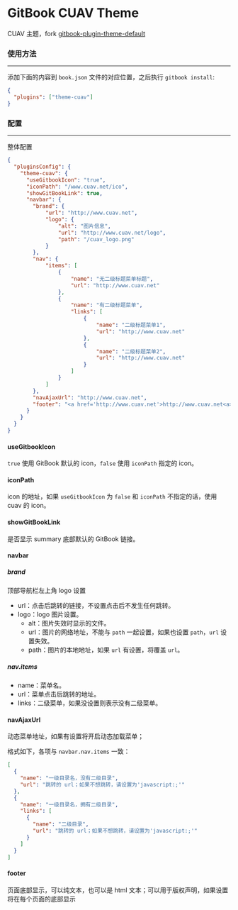 # GitBook CUAV Theme

CUAV 主题，fork [gitbook-plugin-theme-default](https://github.com/GitbookIO/theme-default)

### 使用方法

---

添加下面的内容到 `book.json` 文件的对应位置，之后执行 `gitbook install`:

``` json
{
  "plugins": ["theme-cuav"]
}
```

### 配置

---

整体配置

``` json
{
  "pluginsConfig": {
    "theme-cuav": {
      "useGitbookIcon": "true",
      "iconPath": "/www.cuav.net/ico",
      "showGitBookLink": true,
      "navbar": {
        "brand": {
            "url": "http://www.cuav.net",
            "logo": {
                "alt": "图片信息",
                "url": "http://www.cuav.net/logo",
                "path": "/cuav_logo.png"
            }
        },
        "nav": {
            "items": [
                {
                    "name": "无二级标题菜单标题",
                    "url": "http://www.cuav.net"
                },
                {
                    "name": "有二级标题菜单",
                    "links": [
                        {
                            "name": "二级标题菜单1",
                            "url": "http://www.cuav.net"
                        },
                        {
                            "name": "二级标题菜单2",
                            "url": "http://www.cuav.net"
                        }
                    ]
                }
            ]
        },
        "navAjaxUrl": "http://www.cuav.net",
        "footer": "<a href='http://www.cuav.net'>http://www.cuav.net<a>"
      }
    }
  }
}
```

#### useGitbookIcon

`true` 使用 GitBook 默认的 icon，`false` 使用 `iconPath` 指定的 icon。

#### iconPath

icon 的地址，如果 `useGitbookIcon` 为 `false` 和 `iconPath` 不指定的话，使用 cuav 的 icon。

#### showGitBookLink

是否显示 summary 底部默认的 GitBook 链接。

#### navbar

##### brand

顶部导航栏左上角 logo 设置

* url：点击后跳转的链接，不设置点击后不发生任何跳转。
* logo：logo 图片设置。
    * alt：图片失效时显示的文件。
    * url：图片的网络地址，不能与 `path` 一起设置，如果也设置 `path`，`url` 设置失效。
    * path：图片的本地地址，如果 `url` 有设置，将覆盖 `url`。

##### nav.items

* name：菜单名。
* url：菜单点击后跳转的地址。
* links：二级菜单，如果没设置则表示没有二级菜单。

#### navAjaxUrl

动态菜单地址，如果有设置将开启动态加载菜单；

格式如下，各项与 `navbar.nav.items` 一致：

``` json
[
  {
    "name": "一级目录名，没有二级目录",
    "url": "跳转的 url；如果不想跳转，请设置为'javascript:;'"
  },
  {
    "name": "一级目录名，拥有二级目录",
    "links": [
      {
        "name": "二级目录",
        "url": "跳转的 url；如果不想跳转，请设置为'javascript:;'"
      }
    ]
  }
]
```

#### footer

页面底部显示，可以纯文本，也可以是 html 文本；可以用于版权声明，如果设置将在每个页面的底部显示
